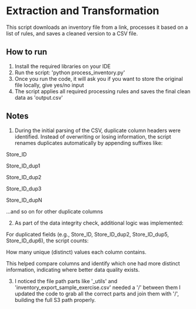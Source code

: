 # Extraction and Transformation

This script downloads an inventory file from a link, processes it based on a list of rules, and saves a cleaned version to a CSV file.

## How to run

1. Install the required libraries on your IDE
2. Run the script: 'python process_inventory.py'
3. Once you run the code, it will ask you if you want to store the original file locally, give yes/no input
4. The script applies all required processing rules and saves the final clean data as 'output.csv'

## Notes

1. During the initial parsing of the CSV, duplicate column headers were identified.
Instead of overwriting or losing information, the script renames duplicates automatically by appending suffixes like:

Store_ID

Store_ID_dup1

Store_ID_dup2

Store_ID_dup3

Store_ID_dupN

...and so on for other duplicate columns

2. As part of the data integrity check, additional logic was implemented:

For duplicated fields (e.g., Store_ID, Store_ID_dup2, Store_ID_dup5, Store_ID_dup6), the script counts:

How many unique (distinct) values each column contains.

This helped compare columns and identify which one had more distinct information, indicating where better data quality exists.

3. I noticed the file path parts like '_utils' and 'inventory_export_sample_exercise.csv' needed a '/' between them
I updated the code to grab all the correct <span> parts and join them with '/', building the full S3 path properly.